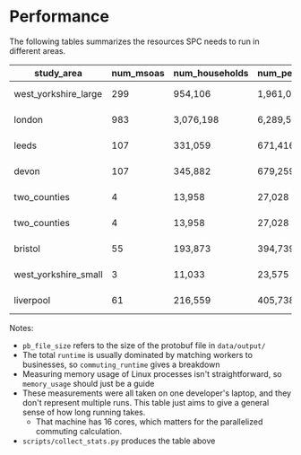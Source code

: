 # Performance

The following tables summarizes the resources SPC needs to run in different areas.

|     study_area     |num_msoas|num_households|num_people|pb_file_size|  runtime |commuting_runtime|memory_usage|
|--------------------|---------|--------------|----------|------------|----------|-----------------|------------|
|west_yorkshire_large|   299   |    954,106   | 1,961,027| 1009.78MiB |74 seconds|    26 seconds   |   1.53GiB  |
|       london       |   983   |   3,076,198  | 6,289,513|   3.19GiB  | 8 minutes|    6 minutes    |   5.35GiB  |
|        leeds       |   107   |    331,059   |  671,416 |  347.08MiB |31 seconds|    7 seconds    |  628.50MiB |
|        devon       |   107   |    345,882   |  679,259 |  353.06MiB |27 seconds|    6 seconds    |  632.97MiB |
|    two_counties    |    4    |    13,958    |  27,028  |  14.20MiB  |10 seconds|     1 second    |  25.40MiB  |
|    two_counties    |    4    |    13,958    |  27,028  |  14.20MiB  |10 seconds|     1 second    |  25.40MiB  |
|       bristol      |    55   |    193,873   |  394,739 |  204.51MiB |14 seconds|    2 seconds    |  345.19MiB |
|west_yorkshire_small|    3    |    11,033    |  23,575  |  12.40MiB  | 6 seconds|     1 second    |  23.60MiB  |
|      liverpool     |    61   |    216,559   |  405,738 |  209.54MiB |15 seconds|    3 seconds    |  350.06MiB |

Notes:

- `pb_file_size` refers to the size of the protobuf file in `data/output/`
- The total `runtime` is usually dominated by matching workers to businesses, so `commuting_runtime` gives a breakdown
- Measuring memory usage of Linux processes isn't straightforward, so `memory_usage` should just be a guide
- These measurements were all taken on one developer's laptop, and they don't represent multiple runs. This table just aims to give a general sense of how long running takes.
  - That machine has 16 cores, which matters for the parallelized commuting calculation.
- `scripts/collect_stats.py` produces the table above
